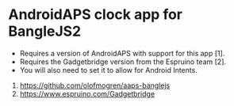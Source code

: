 # AndroidAPS clock app for BangleJS2

* Requires a version of AndroidAPS with support for this app [1].
* Requires the Gadgetbridge version from the Espruino team [2].
* You will also need to set it to allow for Android Intents.

1. https://github.com/olofmogren/aaps-banglejs
2. https://www.espruino.com/Gadgetbridge
